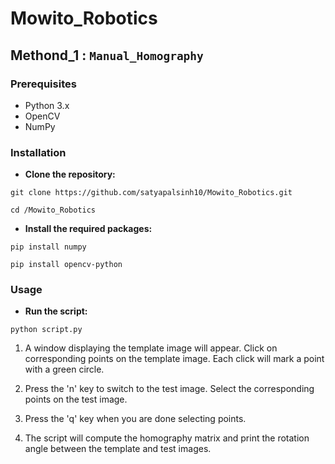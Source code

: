 # Mowito_Robotics


## Methond_1 : `Manual_Homography`

### Prerequisites
 - Python 3.x
 - OpenCV
 - NumPy

### Installation

- **Clone the repository:**

`git clone https://github.com/satyapalsinh10/Mowito_Robotics.git`

`cd /Mowito_Robotics`


- **Install the required packages:**

`pip install numpy`

`pip install opencv-python`


### Usage

- **Run the script:**

`python script.py`

1. A window displaying the template image will appear. Click on corresponding points on the template image. Each click will mark a point with a green circle.

2. Press the 'n' key to switch to the test image. Select the corresponding points on the test image.

3. Press the 'q' key when you are done selecting points.

4. The script will compute the homography matrix and print the rotation angle between the template and test images.
